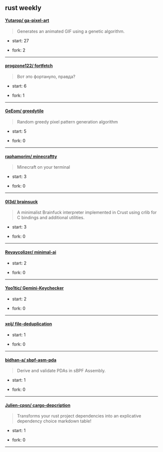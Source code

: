 ## rust weekly

#### [Yutarop/ ga-pixel-art](https://github.com/Yutarop/ga-pixel-art)
>  Generates an animated GIF using a genetic algorithm.
+ start: 27
+ fork: 2
---
#### [progzone122/ fortfetch](https://github.com/progzone122/fortfetch)
>  Вот это фортануло, правда?
+ start: 6
+ fork: 1
---
#### [GeEom/ greedytile](https://github.com/GeEom/greedytile)
>  Random greedy pixel pattern generation algorithm
+ start: 5
+ fork: 0
---
#### [raphamorim/ minecraftty](https://github.com/raphamorim/minecraftty)
>  Minecraft on your terminal
+ start: 3
+ fork: 0
---
#### [0l3d/ brainsuck](https://github.com/0l3d/brainsuck)
>  A minimalist Brainfuck interpreter implemented in Crust using crlib for C bindings and additional utilities.
+ start: 3
+ fork: 0
---
#### [Revaycolizer/ minimal-ai](https://github.com/Revaycolizer/minimal-ai)
>  
+ start: 2
+ fork: 0
---
#### [Yoo1tic/ Gemini-Keychecker](https://github.com/Yoo1tic/Gemini-Keychecker)
>  
+ start: 2
+ fork: 0
---
#### [xeij/ file-deduplication](https://github.com/xeij/file-deduplication)
>  
+ start: 1
+ fork: 0
---
#### [bidhan-a/ sbpf-asm-pda](https://github.com/bidhan-a/sbpf-asm-pda)
>  Derive and validate PDAs in sBPF Assembly.
+ start: 1
+ fork: 0
---
#### [Julien-cpsn/ cargo-depcription](https://github.com/Julien-cpsn/cargo-depcription)
>  Transforms your rust project dependencies into an explicative dependency choice markdown table!
+ start: 1
+ fork: 0
---
